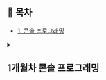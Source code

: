 ## 📌 목차  
- [1. 콘솔 프로그래밍](#console)  

<details>
  <summary><h2 id="console"><b>1개월차 콘솔 프로그래밍</b></h2></summary>

   ## ⍩⃝팩맨 제작
   <p align="center">
     ▼아래 팩맨을 클릭하시면 팩맨 소스코드로 들어갑니다!▼<br/>
     <a href="https://github.com/sansitasan/WantedLecture/tree/main/PackMan" target="_blank">
     <img src="https://github.com/user-attachments/assets/65fe3afc-3162-4688-9570-559e36f6bad6" width="400px">
     </p>
     </a>

  > <details>
  >   <summary><h3>🛠 주요 작업</h3></summary>
  >   
  > >   <details>
  > >    <summary>MemoryPool 제작</summary>
  > >    - 템플릿으로 생성, 삭제가 빈번한 객체들에게 사용할 수 있도록 제작<br/>  
  > >    - 메모리를 잡아두고, 부족할 때마다 공간을 2배로 확장<br/>  
  > >    - `Placement new` 활용하여 미리 확보된 공간에 객체 생성<br/>  
  > >    <p align="center">
  > >      <img src="https://github.com/user-attachments/assets/b4c17d18-e3ea-408f-b2c1-5875a0de8e5b" width="400px">
  > >      <img src="https://github.com/user-attachments/assets/ab0455ef-a5ba-4d79-a2a3-702876eac62f" width="400px">
  > >    </p>
  > >  </details>
  >   
  > >  <details>
  > >    <summary>BT 활용 AI 제작</summary>
  > >    - Node들의 조건 체크로 실행 노드 결정<br/>  
  > >    - 적의 방향을 확률적으로 전환하며 AI 구현<br/>  
  > >    - 플레이어가 근처에 있으면 방향 전환<br/>  
  > >    - 아이템을 먹었다면, 플레이어와 먼 곳으로 도망<br/>  
  > >    <p align="center">
  > >      <img src="https://github.com/user-attachments/assets/ef07f652-d1d7-4e03-abb7-a7f43337a2b1" width="400px">
  > >      <img src="https://github.com/user-attachments/assets/b99a6a93-8769-4b4d-b825-8dd0f989d3da" width="400px">
  > >    </p>
  > >  </details>
  >   
  > >  <details>
  > >    <summary>함수 포인터를 활용한 인풋 매니저, 코루틴 제작</summary>
  > >    - 키와 함수, 객체 타입을 바인딩 후 엔진 내 변수에 등록<br/>  
  > >    - 매 프레임 키 상태를 체크하여 적절한 함수 실행<br/>  
  > >    - 실행할 함수와 객체 타입, 시간과 반복 여부를 받아 타이머 매니저에 등록<br/>  
  > >    - 타이머 매니저는 MemoryPool 사용<br/>  
  > >    <p align="center">
  > >      <img src="https://github.com/user-attachments/assets/156f7453-0390-43fe-97ce-be2a2e8f8967" width="400px">
  > >      <img src="https://github.com/user-attachments/assets/305459d0-3af2-492a-aa8b-a2d533297ca9" width="400px">
  > >      <img src="https://github.com/user-attachments/assets/a470f9b9-97fa-46b2-ac4c-ed134c63382d" width="800px">
  > >    </p>
  > >  </details>
  >   
  > </details>
  > 
  > <details>
  >   <summary><h3>🚨 이슈/해결</h3></summary>
  >   
  > >  <details>
  > >    <summary>적 AI가 같은 자리에서 계속 움직이는 현상</summary>
  > >    - 매 프레임 랜덤 방향 결정으로 인해 발생<br/>  
  > >    - 한 칸마다 방향을 결정하거나 갈림길에서 방향 결정하여 해결<br/>  
  > >  </details>
  >   
  > >  <details>
  > >    <summary>플레이어를 쫓거나 도망칠 때 프레임 드랍 발생</summary>
  > >    - 매 프레임 A* 사용으로 과부하 발생<br/>  
  > >    - 특정 범위 내에서 방향을 정하고 탐색하는 방식으로 해결<br/>  
  > >  </details>
  >   
  > >  <details>
  > >    <summary>Placement new 사용 시 컴파일 오류 발생</summary>
  > >    - new를 memory leak 확인을 위해 매크로로 변경하여 발생<br/>  
  > >    - 매크로에서 사용하는 이름을 전부 변경하여 해결<br/>  
  > >  </details>
  >   
  > >  <details>
  > >    <summary>Scene 전환 시에도 플레이어가 입력을 받는 문제</summary>
  > >    - 함수 포인터 실행 시 active 여부 검사 누락<br/>  
  > >    - 객체별 active 상태를 체크하는 bool 변수를 추가하여 해결<br/>  
  > >  </details>
  >   
  > >  <details>
  > >    <summary>Switch 문 중간에 객체 정의 시 에러</summary>
  > >    - switch 문에서 중괄호 없이 case를 사용할 경우 발생<br/>  
  > >    - 객체 정의를 하는 case는 중괄호로 감싸 해결<br/>  
  > >  </details>
  >   
  > </details>

</details>
